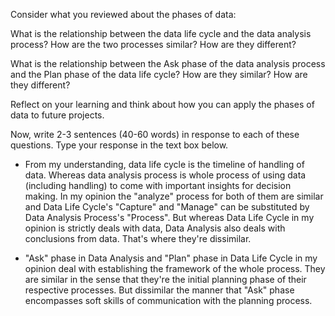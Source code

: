 Consider what you reviewed about the phases of data:

What is the relationship between the data life cycle and the data analysis process? How are the two processes similar? How are they different?

What is the relationship between the Ask phase of the data analysis process and the Plan phase of the data life cycle? How are they similar? How are they different?

Reflect on your learning and think about how you can apply the phases of data to future projects.

Now, write 2-3 sentences (40-60 words) in response to each of these questions. Type your response in the text box below.



* From my understanding, data life cycle is the timeline of handling of data. 
Whereas data analysis process is whole process of using data (including handling) to come with important insights for decision making. 
In my opinion the "analyze" process for both of them are similar and Data Life Cycle's "Capture" and "Manage" can be substituted by Data Analysis Process's "Process". 
But whereas Data Life Cycle in my opinion is strictly deals with data, Data Analysis also deals with conclusions from data. That's where they're dissimilar.

* "Ask" phase in Data Analysis and "Plan" phase in Data Life Cycle in my opinion deal with establishing the framework of the whole process. They are similar in the sense that they're the initial planning phase of their respective processes. But dissimilar the manner that "Ask" phase encompasses soft skills of communication with the planning process.

